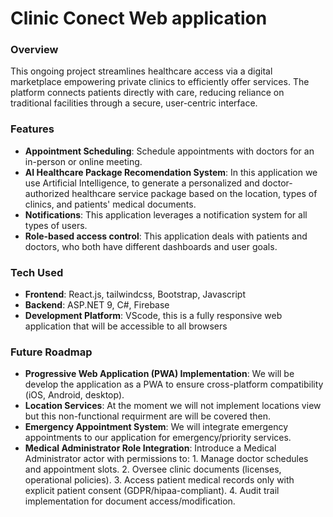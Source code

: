 # Clinic Conect Web application

### Overview

This ongoing project streamlines healthcare access via a digital marketplace empowering private clinics to efficiently offer services. The platform connects patients directly with care, reducing reliance on traditional facilities through a secure, user-centric interface.

### Features

- **Appointment Scheduling**: Schedule appointments with doctors for an in-person or online meeting.
- **AI Healthcare Package Recomendation System**: In this application we use Artificial Intelligence, to generate a personalized and doctor-authorized healthcare service package based on the location, types of clinics, and patients' medical documents.
- **Notifications**: This application leverages a notification system for all types of users.
- **Role-based access control**: This application deals with patients and doctors, who both have different dashboards and user goals.

### Tech Used

- **Frontend**: React.js, tailwindcss, Bootstrap, Javascript
- **Backend**: ASP.NET 9, C#, Firebase
- **Development Platform**: VScode, this is a fully responsive web application that will be accessible to all browsers

### Future Roadmap

- **Progressive Web Application (PWA) Implementation**: We will be develop the application as a PWA to ensure cross-platform compatibility (iOS, Android, desktop).
- **Location Services**: At the moment we will not implement locations view but this non-functional requirment are will be covered then.
- **Emergency Appointment System**: We will integrate emergency appointments to our application for emergency/priority services.
- **Medical Administrator Role Integration**: Introduce a Medical Administrator actor with permissions to:
                                                1. Manage doctor schedules and appointment slots.
                                                2. Oversee clinic documents (licenses, operational policies).
                                                3. Access patient medical records only with explicit patient consent (GDPR/hipaa-compliant).
                                                4. Audit trail implementation for document access/modification.